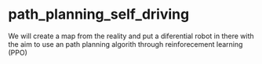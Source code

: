 # path_planning_self_driving
We will create a map from the reality and put a diferential robot in there with the aim to use an path planning algorith through reinforecement learning (PPO)
